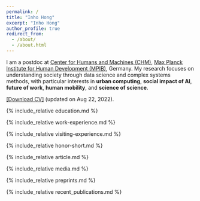 ```yaml
---
permalink: /
title: "Inho Hong"
excerpt: "Inho Hong"
author_profile: true
redirect_from: 
  - /about/
  - /about.html
---
```


I am a postdoc at [Center for Humans and Machines (CHM)](https://www.mpib-berlin.mpg.de/chm), [Max Planck Institute for Human Development (MPIB)](https://www.mpib-berlin.mpg.de/en), Germany. My research focuses on understanding society through data science and complex systems methods, with particular interests in <b>urban computing</b>, <b>social impact of AI</b>, <b>future of work</b>, <b>human mobility</b>, and <b>science of science</b>.

<a href="https://github.com/inhohong/inhohong.github.io/raw/master/files/CV_Inho_Hong.pdf" target="_blank">[Download CV]</a> (updated on Aug 22, 2022).

{% include_relative education.md %}

{% include_relative work-experience.md %}

{% include_relative visiting-experience.md %}

{% include_relative honor-short.md %}

{% include_relative article.md %}

{% include_relative media.md %}

{% include_relative preprints.md %}

{% include_relative recent_publications.md %}


